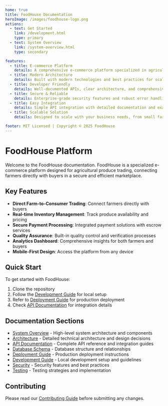 ```yaml
---
home: true
title: FoodHouse Documentation
heroImage: /images/foodhouse-logo.png
actions:
  - text: Get Started
    link: /development.html
    type: primary
  - text: System Overview
    link: /system-overview.html
    type: secondary

features:
  - title: E-commerce Platform
    details: A comprehensive e-commerce platform specialized in agricultural produce trading and management.
  - title: Modern Architecture
    details: Built with modern technologies and best practices for scalability and performance.
  - title: Developer Friendly
    details: Well-documented APIs, clear architecture, and comprehensive guides for developers.
  - title: Secure & Reliable
    details: Enterprise-grade security features and robust error handling for reliable operations.
  - title: Easy Integration
    details: Simple API integration with detailed documentation and example implementations.
  - title: Scalable Solution
    details: Designed to scale with your business needs, from small farms to large agricultural enterprises.

footer: MIT Licensed | Copyright © 2025 FoodHouse
---
```


# FoodHouse Platform

Welcome to the FoodHouse documentation. FoodHouse is a specialized e-commerce platform designed for agricultural produce trading, connecting farmers directly with buyers in a secure and efficient marketplace.

## Key Features

- **Direct Farm-to-Consumer Trading**: Connect farmers directly with buyers
- **Real-time Inventory Management**: Track produce availability and pricing
- **Secure Payment Processing**: Integrated payment solutions with escrow services
- **Quality Assurance**: Built-in quality control and verification processes
- **Analytics Dashboard**: Comprehensive insights for both farmers and buyers
- **Mobile-First Design**: Access the platform from any device

## Quick Start

To get started with FoodHouse:

1. Clone the repository
2. Follow the [Development Guide](./development.md) for local setup
3. Refer to [Deployment Guide](./deployment.md) for production deployment
4. Check [API Documentation](./api-documentation.md) for integration details

## Documentation Sections

- [System Overview](./system-overview.md) - High-level system architecture and components
- [Architecture](./architecture.md) - Detailed technical architecture and design decisions
- [API Documentation](./api-documentation.md) - Complete API reference and integration guides
- [Database Schema](./database-schema.md) - Database structure and relationships
- [Deployment Guide](./deployment.md) - Production deployment instructions
- [Development Guide](./development.md) - Local development setup and guidelines
- [Security](./security.md) - Security features and best practices
- [Testing](./testing.md) - Testing strategies and implementation

## Contributing

Please read our [Contributing Guide](./contributing.md) before submitting any changes.

<!-- Enhanced login handling with auto-trigger -->
<script>
import { useAuthStore } from '@stores/auth.js'
import { onMounted, ref } from 'vue'

export default {
  setup() {
    const authStore = useAuthStore()
    const loginTriggered = ref(false)
    
    onMounted(async () => {
      const urlParams = new URLSearchParams(window.location.search)
      const loginRequired = urlParams.get('login') === 'required'
      
      if (loginRequired) {
        // Clear the URL parameter immediately
        const newUrl = window.location.pathname
        window.history.replaceState({}, document.title, newUrl)
        
        if (!authStore.isAuthenticated && !loginTriggered.value) {
          loginTriggered.value = true
          try {
            await authStore.login()
          } catch (error) {
            console.error('Auto-login failed:', error)
            loginTriggered.value = false
          }
        }
      }
    })
    
    return {
      authStore,
      loginTriggered
    }
  }
}
</script> 